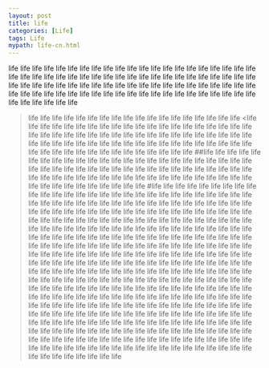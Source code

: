```yaml
---
layout: post
title: life
categories: [Life]
tags: Life
mypath: life-cn.html
---
```

life life life life life life life life life life life life life life life life life life 
life life life life life life life life life life life life life life life life life life life life life life life life life life life life life life life life life life life life 
life life life life life life life life life life life life life life life life life life 
life life life life life life life life life life life life life life life life life life 
> life life life life life life life life life life life life life life life life life life 
<life life life life life life life life life life life life life life life life life life 
life life life life life life life life life life life life life life life life life life 
life life life life life life life life life life life life life life life life life life life life life life life life life life life life life life life life life life life life 
##life life life life life life life life life life life life life life life life life life 
life life life life life life life life life life life life life life life life life life 
life life life life life life life life life life life life life life life life life life 
life life life life life life life life life life life life life life life life life life 
#life life life life life life life life life life life life life life life life life life 
life life life life life life life life life life life life life life life life life life life life life life life life life life life life life life life life life life life life 
life life life life life life life life life life life life life life life life life life 
life life life life life life life life life life life life life life life life life life 
life life life life life life life life life life life life life life life life life life 
life life life life life life life life life life life life life life life life life life 
life life life life life life life life life life life life life life life life life life 
life life life life life life life life life life life life life life life life life life life life life life life life life life life life life life life life life life life life 
life life life life life life life life life life life life life life life life life life 
life life life life life life life life life life life life life life life life life life 
life life life life life life life life life life life life life life life life life life 
life life life life life life life life life life life life life life life life life life life life life life life life life life life life life life life life life life life life 
life life life life life life life life life life life life life life life life life life life life life life life life life life life life life life life life life life life life 
life life life life life life life life life life life life life life life life life life 
life life life life life life life life life life life life life life life life life life 
life life life life life life life life life life life life life life life life life life 
life life life life life life life life life life life life life life life life life life 